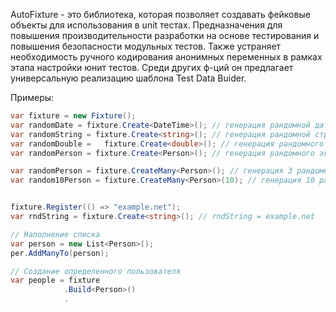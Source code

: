 AutoFixture - это библиотека, которая позволяет создавать фейковые объекты для использования в unit тестах. Предназначения для повышения производительности разработки на основе тестирования и повышения безопасности модульных тестов.
Также устраняет необходимость ручного кодирования анонимных переменных в рамках этапа настройки юнит тестов. 
Среди других ф-ций он предлагает универсальную реализацию шаблона Test Data Buider.

Примеры:

```C#
var fixture = new Fixture();
var randomDate = fixture.Create<DateTime>(); // генерация рандомной даты
var randomString = fixture.Create<string>(); // генерация рандомной строки
var randomDouble =   fixture.Create<double>(); // генерация рандомного числа
var randomPerson = fixture.Create<Person>(); // генерация рандомного экземпляра типа Person

var randomPerson = fixture.CreateMany<Person>(); // генерация 3 рандомных экземпляров типа Person
var random10Person = fixture.CreateMany<Person>(10); // генерация 10 рандомных экземпляров типа Person


fixture.Register(() => "example.net");
var rndString = fixture.Create<string>(); // rndString = example.net

// Наполнение списка 
var person = new List<Person>();
per.AddManyTo(person);

// Создание определенного пользователя
var people = fixture
			.Build<Person>()
			.

```
